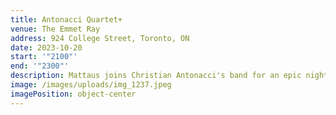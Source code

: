 ```yaml
---
title: Antonacci Quartet+
venue: The Emmet Ray
address: 924 College Street, Toronto, ON
date: 2023-10-20
start: '"2100"'
end: '"2300"'
description: Mattaus joins Christian Antonacci's band for an epic night at the Emmet Ray!
image: /images/uploads/img_1237.jpeg
imagePosition: object-center
---
```

